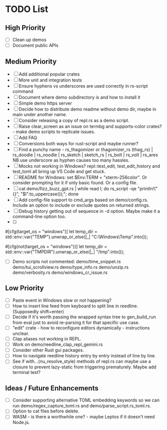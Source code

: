 # TODO List

## High Priority
- [ ]  Clean up demos
- [ ]  Document public APIs

## Medium Priority
- [ ]  Add additional popular crates
- [ ]  More unit and integration tests
- [ ]  Ensure hyphens vs underscores are used correctly in rs-script command
- [ ]  Document where demo subdirectory is and how to install it
- [ ]  Simple demo https server
- [ ]  Decide how to distribute demo readme without demo dir, maybe in main under another name.
- [ ]  Consider releasing a copy of repl.rs as a demo script.
- [ ]  Raise clear_screen as an issue on termbg and supports-color crates?
       - make demo scripts to replicate issues.
- [ ]  Add FAQ
- [ ]  Conversions both ways for rust-script and maybe runner?
- [ ]  Find a punchy name - rs_thagomizer or thagomizer_rs (thag_rs) | rs_doodle | rs_noodle | rs_sketch | sketch_rs | rs_bolt | rs_volt | rs_ares
       NB use underscore as hyphen causes too many hassles.
- [ ]  Mocks not working in Windows? repl::test_edit, test_edit_history and test_toml all bring up VS Code and get stuck.
- [ ]  README for Windows: set $Env:TERM = "xterm-256color". Or consider prompting for it if only basic found. Or a config file.
- [ ]  cat demo/fizz_buzz_gpt.rs | while read l; do rs_script -qe "println!(\"{}\", \"$l\".to_uppercase());"; done
- [ ]  Add config-file support to cmd_args based on demo/config.rs. Include an option to include or exclude quotes on returned strings.
- [ ]  Debug history getting out of sequence in -d option.
       Maybe make it a command-line option too.
- [ ]
#[cfg(target_os = "windows")]
let temp_dir = std::env::var("TEMP").unwrap_or_else(|_| "C:\\Windows\\Temp".into());

#[cfg(not(target_os = "windows"))]
let temp_dir = std::env::var("TMPDIR").unwrap_or_else(|_| "/tmp".into());

- [ ]  Demo scripts not commented:
demo/time_snippet.rs
demo/tui_scrollview.rs
demo/type_info.rs
demo/unzip.rs
demo/verbosity.rs
demo/windows_cr_issue.rs

## Low Priority
- [ ]  Paste event in Windows slow or not happening?
- [ ]  How to insert line feed from keyboard to split line in reedline. (Supposedly shift+enter)
- [ ]  Decide if it's worth passing the wrapped syntax tree to gen_build_run from eval just to avoid re-parsing it for that specific use case.
- [ ]  "edit" crate - how to reconfigure editors dynamically - instructions unclear.
- [ ]  Clap aliases not working in REPL.
- [ ]  Work on demo/reedline_clap_repl_gemini.rs
- [ ]  Consider other Rust gui packages.
- [ ]  How to navigate reedline history entry by entry instead of line by line.
- [ ]  See if with...(nu_resolve_style) methods of repl.rs can maybe use a closure to prevent lazy-static from triggering prematurely. Maybe add terminal test?

## Ideas / Future Enhancements
- [ ]  Consider supporting alternative TOML embedding keywords so we can run demo/regex_capture_toml.rs and demo/parse_script.rs_toml.rs.
- [ ]  Option to cat files before delete.
- [ ]  WASM - is there a worthwhile one? - maybe Leptos if it doesn't need Node.js.
